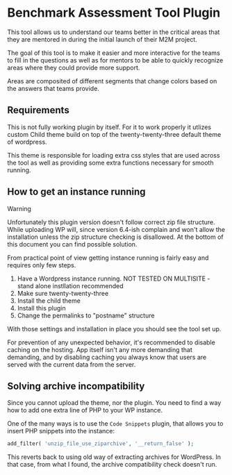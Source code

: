 # Benchmark Assessment Tool Plugin

This tool allows us to understand our teams better in the critical areas that they are mentored in during the initial launch of their M2M project.

The goal of this tool is to make it easier and more interactive for the teams to fill in the questions as well as for mentors to be able to quickly recognize areas where they could provide more support.

Areas are composited of different segments that change colors based on the answers that teams provide.

## Requirements

This is not fully working plugin by itself. For it to work properly it utlizes custom Child theme build on top of the twenty-twenty-three default theme of wordpress.

This theme is responsible for loading extra css styles that are used across the tool as well as providing some extra functions necessary for smooth running.

## How to get an instance running

> [!WARNING]
> Unfortunately this plugin version doesn't follow correct zip file structure. While uploading WP will, since version 6.4-ish complain and won't allow the installation unless the zip structure checking is disallowed. At the bottom of this document you can find possible solution.


From practical point of view getting instance running is fairly easy and requires only few steps.

1) Have a Wordpress instance running. NOT TESTED ON MULTISITE - stand alone instllation recommended
2) Make sure twenty-twenty-three
3) Install the child theme
4) Install this plugin
5) Change the permalinks to "postname" structure

With those settings and installation in place you should see the tool set up.

For prevention of any unexpected behavior, it's recommended to disable caching on the hosting. App itself isn't any more demanding that demanding, and by disabling caching you always know that users are served with the current data from the server.

## Solving archive incompatibility

Since you cannot upload the theme, nor the plugin. You need to find a way how to add one extra line of PHP to your WP instance.

One of the many ways is to use the `Code Snippets` plugin, that allows you to insert PHP snippets into the instance:

```php
add_filter( 'unzip_file_use_ziparchive', '__return_false' );
```

This reverts back to using old way of extracting archives for WordPress. In that case, from what I found, the archive compatibility check doesn't run.

